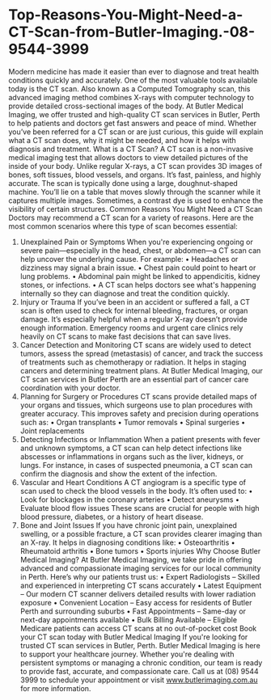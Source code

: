 # Top-Reasons-You-Might-Need-a-CT-Scan-from-Butler-Imaging.-08-9544-3999
Modern medicine has made it easier than ever to diagnose and treat health conditions quickly and accurately. One of the most valuable tools available today is the CT scan. Also known as a Computed Tomography scan, this advanced imaging method combines X-rays with computer technology to provide detailed cross-sectional images of the body.
At Butler Medical Imaging, we offer trusted and high-quality CT scan services in Butler, Perth to help patients and doctors get fast answers and peace of mind.
Whether you’ve been referred for a CT scan or are just curious, this guide will explain what a CT scan does, why it might be needed, and how it helps with diagnosis and treatment.
What is a CT Scan?
A CT scan is a non-invasive medical imaging test that allows doctors to view detailed pictures of the inside of your body. Unlike regular X-rays, a CT scan provides 3D images of bones, soft tissues, blood vessels, and organs. It’s fast, painless, and highly accurate.
The scan is typically done using a large, doughnut-shaped machine. You’ll lie on a table that moves slowly through the scanner while it captures multiple images. Sometimes, a contrast dye is used to enhance the visibility of certain structures.
Common Reasons You Might Need a CT Scan
Doctors may recommend a CT scan for a variety of reasons. Here are the most common scenarios where this type of scan becomes essential:
1. Unexplained Pain or Symptoms
When you're experiencing ongoing or severe pain—especially in the head, chest, or abdomen—a CT scan can help uncover the underlying cause. For example:
•	Headaches or dizziness may signal a brain issue.
•	Chest pain could point to heart or lung problems.
•	Abdominal pain might be linked to appendicitis, kidney stones, or infections.
•	A CT scan helps doctors see what's happening internally so they can diagnose and treat the condition quickly.
2. Injury or Trauma
If you’ve been in an accident or suffered a fall, a CT scan is often used to check for internal bleeding, fractures, or organ damage. It’s especially helpful when a regular X-ray doesn’t provide enough information.
Emergency rooms and urgent care clinics rely heavily on CT scans to make fast decisions that can save lives.
3. Cancer Detection and Monitoring
CT scans are widely used to detect tumors, assess the spread (metastasis) of cancer, and track the success of treatments such as chemotherapy or radiation. It helps in staging cancers and determining treatment plans.
At Butler Medical Imaging, our CT scan services in Butler Perth are an essential part of cancer care coordination with your doctor.
4. Planning for Surgery or Procedures
CT scans provide detailed maps of your organs and tissues, which surgeons use to plan procedures with greater accuracy. This improves safety and precision during operations such as:
•	Organ transplants
•	Tumor removals
•	Spinal surgeries
•	Joint replacements
5. Detecting Infections or Inflammation
When a patient presents with fever and unknown symptoms, a CT scan can help detect infections like abscesses or inflammations in organs such as the liver, kidneys, or lungs.
For instance, in cases of suspected pneumonia, a CT scan can confirm the diagnosis and show the extent of the infection.
6. Vascular and Heart Conditions
A CT angiogram is a specific type of scan used to check the blood vessels in the body. It’s often used to:
•	Look for blockages in the coronary arteries
•	Detect aneurysms
•	Evaluate blood flow issues
These scans are crucial for people with high blood pressure, diabetes, or a history of heart disease.
7. Bone and Joint Issues
If you have chronic joint pain, unexplained swelling, or a possible fracture, a CT scan provides clearer imaging than an X-ray. It helps in diagnosing conditions like:
•	Osteoarthritis
•	Rheumatoid arthritis
•	Bone tumors
•	Sports injuries
Why Choose Butler Medical Imaging?
At Butler Medical Imaging, we take pride in offering advanced and compassionate imaging services for our local community in Perth. Here’s why our patients trust us:
•	Expert Radiologists – Skilled and experienced in interpreting CT scans accurately
•	Latest Equipment – Our modern CT scanner delivers detailed results with lower radiation exposure
•	Convenient Location – Easy access for residents of Butler Perth and surrounding suburbs
•	Fast Appointments – Same-day or next-day appointments available
•	Bulk Billing Available – Eligible Medicare patients can access CT scans at no out-of-pocket cost
Book your CT scan today with Butler Medical Imaging
If you're looking for trusted CT scan services in Butler, Perth. Butler Medical Imaging is here to support your healthcare journey. Whether you're dealing with persistent symptoms or managing a chronic condition, our team is ready to provide fast, accurate, and compassionate care.
Call us at (08) 9544 3999 to schedule your appointment or visit www.butlerimaging.com.au for more information.
